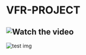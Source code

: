 # VFR-PROJECT

## ![Watch the video](https://github.com/Mukesh-A/VFR-PROJECT/assets/90620152/a33c7f0e-ff9c-4ff6-beee-54ca7038a8a3)

![test img](https://github.com/Mukesh-A/VFR-PROJECT/blob/main/127.0.0.1_5173_%20(3)%20(1).png)





